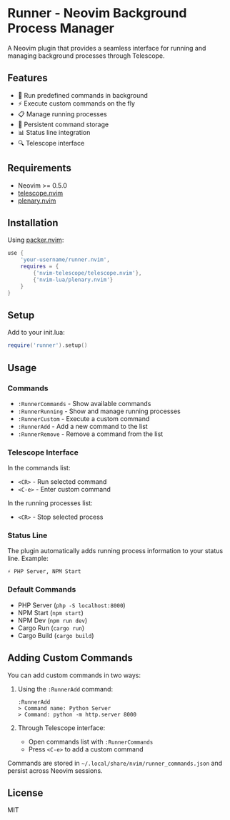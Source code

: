# Runner - Neovim Background Process Manager

A Neovim plugin that provides a seamless interface for running and managing background processes through Telescope.

## Features

- 🚀 Run predefined commands in background
- ⚡ Execute custom commands on the fly
- 📋 Manage running processes
- 💾 Persistent command storage
- 📊 Status line integration
- 🔍 Telescope interface

## Requirements

- Neovim >= 0.5.0
- [telescope.nvim](https://github.com/nvim-telescope/telescope.nvim)
- [plenary.nvim](https://github.com/nvim-lua/plenary.nvim)

## Installation

Using [packer.nvim](https://github.com/wbthomason/packer.nvim):

```lua
use {
    'your-username/runner.nvim',
    requires = {
        {'nvim-telescope/telescope.nvim'},
        {'nvim-lua/plenary.nvim'}
    }
}
```

## Setup

Add to your init.lua:

```lua
require('runner').setup()
```

## Usage

### Commands

- `:RunnerCommands` - Show available commands
- `:RunnerRunning` - Show and manage running processes
- `:RunnerCustom` - Execute a custom command
- `:RunnerAdd` - Add a new command to the list
- `:RunnerRemove` - Remove a command from the list

### Telescope Interface

In the commands list:
- `<CR>` - Run selected command
- `<C-e>` - Enter custom command

In the running processes list:
- `<CR>` - Stop selected process

### Status Line

The plugin automatically adds running process information to your status line. Example:
```
⚡ PHP Server, NPM Start
```

### Default Commands

- PHP Server (`php -S localhost:8000`)
- NPM Start (`npm start`)
- NPM Dev (`npm run dev`)
- Cargo Run (`cargo run`)
- Cargo Build (`cargo build`)

## Adding Custom Commands

You can add custom commands in two ways:

1. Using the `:RunnerAdd` command:
   ```
   :RunnerAdd
   > Command name: Python Server
   > Command: python -m http.server 8000
   ```

2. Through Telescope interface:
   - Open commands list with `:RunnerCommands`
   - Press `<C-e>` to add a custom command

Commands are stored in `~/.local/share/nvim/runner_commands.json` and persist across Neovim sessions.

## License

MIT
